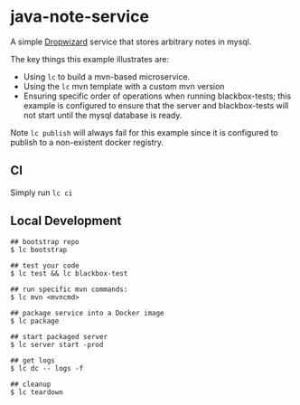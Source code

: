 # java-note-service

A simple [Dropwizard](http://www.dropwizard.io/) service that stores arbitrary
notes in mysql.

The key things this example illustrates are:

- Using `lc` to build a mvn-based microservice.
- Using the `lc` mvn template with a custom mvn version
- Ensuring specific order of operations when running blackbox-tests; this example
is configured to ensure that the server and blackbox-tests will not start until
the mysql database is ready.

Note `lc publish` will always fail for this example since it is configured
to publish to a non-existent docker registry.

## CI

Simply run `lc ci`

## Local Development
```
## bootstrap repo
$ lc bootstrap

## test your code
$ lc test && lc blackbox-test

## run specific mvn commands:
$ lc mvn <mvncmd>

## package service into a Docker image
$ lc package

## start packaged server
$ lc server start -prod

## get logs
$ lc dc -- logs -f

## cleanup
$ lc teardown
```
